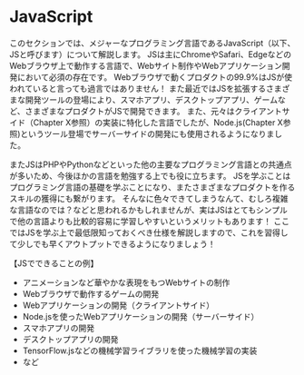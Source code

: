 # JavaScript
このセクションでは、メジャーなプログラミング言語であるJavaScript（以下、JSと呼びます）について解説します。
JSは主にChromeやSafari、EdgeなどのWebブラウザ上で動作する言語で、Webサイト制作やWebアプリケーション開発において必須の存在です。
Webブラウザで動くプロダクトの99.9%はJSが使われていると言っても過言ではありません！
また最近ではJSを拡張するさまざまな開発ツールの登場により、スマホアプリ、デスクトップアプリ、ゲームなど、さまざまなプロダクトがJSで開発できます。
また、元々はクライアントサイド（Chapter X参照）の実装に特化した言語でしたが、Node.js(Chapter X参照)というツール登場でサーバーサイドの開発にも使用されるようになりました。
<!-- TODO: Chapter X -->

またJSはPHPやPythonなどといった他の主要なプログラミング言語との共通点が多いため、今後ほかの言語を勉強する上でも役に立ちます。
JSを学ぶことはプログラミング言語の基礎を学ぶことになり、またさまざまなプロダクトを作るスキルの獲得にも繋がります。
そんなに色々できてしまうなんて、むしろ複雑な言語なのでは？などと思われるかもしれませんが、実はJSはとてもシンプルで他の言語よりも比較的容易に学習しやすいというメリットもあります！
ここではJSを学ぶ上で最低限知っておくべき仕様を解説しますので、これを習得して少しでも早くアウトプットできるようになりましょう！

【JSでできることの例】
- アニメーションなど華やかな表現をもつWebサイトの制作
- Webブラウザで動作するゲームの開発
- Webアプリケーションの開発（クライアントサイド）
- Node.jsを使ったWebアプリケーションの開発（サーバーサイド）
- スマホアプリの開発
- デスクトップアプリの開発
- TensorFlow.jsなどの機械学習ライブラリを使った機械学習の実装
- など